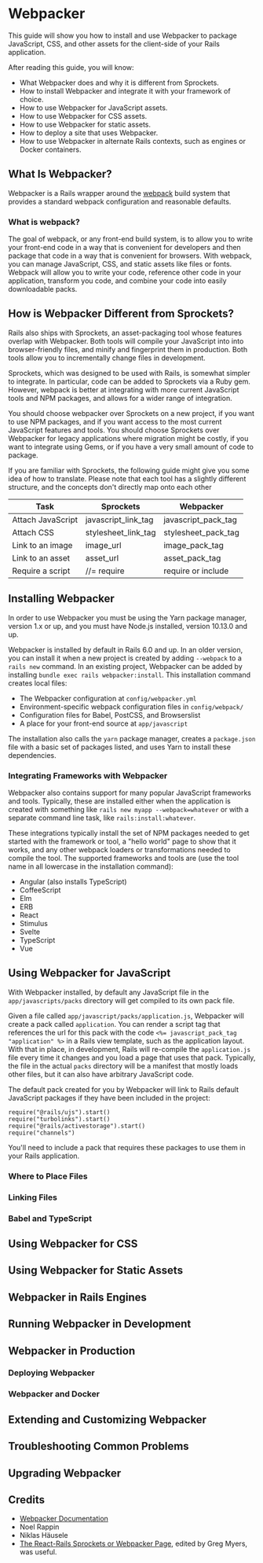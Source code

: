 # Webpacker

This guide will show you how to install and use Webpacker to package JavaScript, CSS, and other assets for the client-side of your Rails application.

After reading this guide, you will know:

* What Webpacker does and why it is different from Sprockets.
* How to install Webpacker and integrate it with your framework of choice.
* How to use Webpacker for JavaScript assets.
* How to use Webpacker for CSS assets.
* How to use Webpacker for static assets.
* How to deploy a site that uses Webpacker.
* How to use Webpacker in alternate Rails contexts, such as engines or Docker containers.

## What Is Webpacker?

Webpacker is a Rails wrapper around the [webpack](https://webpack.js.org) build system that provides a standard webpack configuration and reasonable defaults.

### What is webpack?

The goal of webpack, or any front-end build system, is to allow you to write your front-end code in a way that is convenient for developers and then package that code in a way that is convenient for browsers. With webpack, you can manage JavaScript, CSS, and static assets like files or fonts. Webpack will allow you to write your code, reference other code in your application, transform you code, and combine your code into easily downloadable packs.

## How is Webpacker Different from Sprockets?

Rails also ships with Sprockets, an asset-packaging tool whose features overlap with Webpacker. Both tools will compile your JavaScript into into browser-friendly files, and minify and fingerprint them in production. Both tools allow you to incrementally change files in development.

Sprockets, which was designed to be used with Rails, is somewhat simpler to integrate. In particular, code can be added to Sprockets via a Ruby gem. However, webpack is better at integrating with more current JavaScript tools and NPM packages, and allows for a wider range of integration.

You should choose webpacker over Sprockets on a new project, if you want to use NPM packages, and if you want access to the most current JavaScript features and tools. You should choose Sprockets over Webpacker for legacy applications where migration might be costly, if you want to integrate using Gems, or if you have a very small amount of code to package.

If you are familiar with Sprockets, the following guide might give you some idea of how to translate. Please note that each tool has a slightly different structure, and the concepts don't directly map onto each other

|Task              | Sprockets         | Webpacker         |
|------------------|-------------------|-------------------|
|Attach JavaScript |javascript_link_tag|javascript_pack_tag|
|Attach CSS        |stylesheet_link_tag|stylesheet_pack_tag|
|Link to an image  |image_url          |image_pack_tag     |
|Link to an asset  |asset_url          |asset_pack_tag     |
|Require a script  |//= require        |require or include |

## Installing Webpacker

In order to use Webpacker you must be using the Yarn package manager, version 1.x or up, and you must have Node.js installed, version 10.13.0 and up.

Webpacker is installed by default in Rails 6.0 and up. In an older version, you can install it when a new project is created by adding `--webpack` to a `rails new` command. In an existing project, Webpacker can be added by installing `bundle exec rails webpacker:install`. This installation command creates local files:

* The Webpacker configuration at `config/webpacker.yml`
* Environment-specific webpack configuration files in `config/webpack/`
* Configuration files for Babel, PostCSS, and Browserslist
* A place for your front-end source at `app/javascript`

The installation also calls the `yarn` package manager, creates a `package.json` file with a basic set of packages listed, and uses Yarn to install these dependencies.

### Integrating Frameworks with Webpacker

Webpacker also contains support for many popular JavaScript frameworks and tools. Typically, these are installed either when the application is created with something like `rails new myapp --webpack=whatever` or with a separate command line task, like `rails:install:whatever`.

These integrations typically install the set of NPM packages needed to get started with the framework or tool, a "hello world" page to show that it works, and any other webpack loaders or transformations needed to compile the tool. The supported frameworks and tools are (use the tool name in all lowercase in the installation command):

* Angular (also installs TypeScript)
* CoffeeScript
* Elm
* ERB
* React
* Stimulus
* Svelte
* TypeScript
* Vue

## Using Webpacker for JavaScript

With Webpacker installed, by default any JavaScript file in the `app/javascripts/packs` directory will get compiled to its own pack file.

Given a file called `app/javascript/packs/application.js`, Webpacker will create a pack called `application`. You can render a script tag that references the url for this pack with the code `<%= javascript_pack_tag "application" %>` in a Rails view template, such as the application layout. With that in place, in development, Rails will re-compile the `application.js` file every time it changes and you load a page that uses that pack. Typically, the file in the actual `packs` directory will be a manifest that mostly loads other files, but it can also have arbitrary JavaScript code.

The default pack created for you by Webpacker will link to Rails default JavaScript packages if they have been included in the project:

```
require("@rails/ujs").start()
require("turbolinks").start()
require("@rails/activestorage").start()
require("channels")
```

You'll need to include a pack that requires these packages to use them in your Rails application.

### Where to Place Files

### Linking Files

### Babel and TypeScript

## Using Webpacker for CSS

## Using Webpacker for Static Assets

## Webpacker in Rails Engines

## Running Webpacker in Development

## Webpacker in Production

### Deploying Webpacker

### Webpacker and Docker

## Extending and Customizing Webpacker

## Troubleshooting Common Problems

## Upgrading Webpacker

## Credits

* [Webpacker Documentation](https://github.com/rails/webpacker)
* Noel Rappin
* Niklas Häusele
* [The React-Rails Sprockets or Webpacker Page](https://github.com/reactjs/react-rails/wiki/Choosing-Sprockets-or-Webpacker), edited by Greg Myers, was useful.
